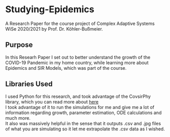 # Studying-Epidemics
A Research Paper for the course project of Complex Adaptive Systems WiSe 2020/2021 by Prof. Dr. Köhler-Bußmeier.

## Purpose
In this Researh Paper I set out to better understand the growth of the COVID-19 Pandemic in my home country, while learning more about Epidemics and SIR Models, which was part of the course.

## Libraries Used
I used Python for this research, and took advantage of the CovsirPhy library, which you can read more about [here](https://lisphilar.github.io/covid19-sir/index.html)  
I took advantage of it to run the simulations for me and give me a lot of information regarding growth, parameter estimation, ODE calculations and much more.  
It also was massively helpful in the sense that it outputs .csv and .jpg files of what you are simulating so it let me extrapolate the .csv data as I wished.
